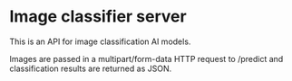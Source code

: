 # Image classifier server

This is an API for image classification AI models.

Images are passed in a multipart/form-data HTTP request to /predict and classification results are returned as JSON.